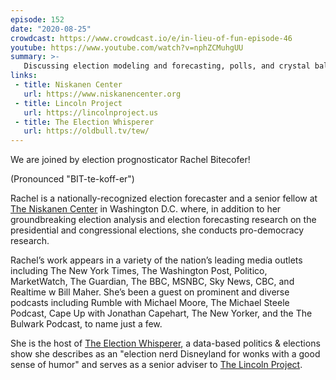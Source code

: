 ```yaml
---
episode: 152
date: "2020-08-25"
crowdcast: https://www.crowdcast.io/e/in-lieu-of-fun-episode-46
youtube: https://www.youtube.com/watch?v=nphZCMuhgUU
summary: >-
   Discussing election modeling and forecasting, polls, and crystal balls.
links:
 - title: Niskanen Center
   url: https://www.niskanencenter.org
 - title: Lincoln Project
   url: https://lincolnproject.us
 - title: The Election Whisperer
   url: https://oldbull.tv/tew/
---
```

We are joined by election prognosticator Rachel Bitecofer!

(Pronounced "BIT-te-koff-er")

Rachel is a nationally-recognized election forecaster and a senior fellow at
[The Niskanen Center](https://www.niskanencenter.org) in Washington D.C. where,
in addition to her groundbreaking election analysis and election forecasting
research on the presidential and congressional elections, she conducts
pro-democracy research.

Rachel’s work appears in a variety of the nation’s leading media outlets
including The New York Times, The Washington Post, Politico, MarketWatch, The
Guardian, The BBC, MSNBC, Sky News, CBC, and Realtime w Bill Maher. She’s been
a guest on prominent and diverse podcasts including Rumble with Michael Moore,
The Michael Steele Podcast, Cape Up with Jonathan Capehart, The New Yorker, and
the The Bulwark Podcast, to name just a few.

She is the host of [The Election Whisperer](https://oldbull.tv/tew/), a
data-based politics & elections show she describes as an "election nerd
Disneyland for wonks with a good sense of humor" and serves as a senior adviser
to [The Lincoln Project](https://lincolnproject.us).

